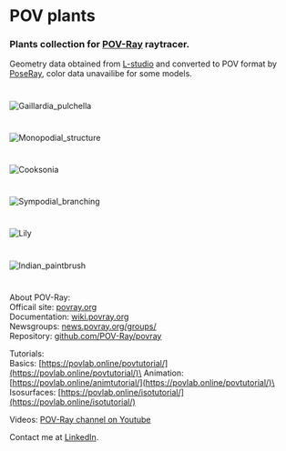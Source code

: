 # POV plants
### Plants collection for [POV-Ray](http://www.povray.org/) raytracer.

Geometry data obtained from [L-studio](http://algorithmicbotany.org/virtual_laboratory/) and converted to POV format by [PoseRay](https://sites.google.com/site/poseray/), color data unavailibe for some models.
#
![Gaillardia_pulchella](https://user-images.githubusercontent.com/6688301/220132353-8deb783c-9a8e-4a2a-af06-9f6c0d4a9986.png)
#
![Monopodial_structure](https://user-images.githubusercontent.com/6688301/220144588-98d37d1d-d93f-4636-af3e-b599a87d56f7.png)
#
![Cooksonia](https://user-images.githubusercontent.com/6688301/220132327-05bb6959-085f-4370-8915-7774b15ed1b1.png)
#
![Sympodial_branching](https://user-images.githubusercontent.com/6688301/220132250-ea841c14-1c5f-42c4-9f41-658da5001e70.png)
#
![Lily](https://user-images.githubusercontent.com/6688301/220142882-3f0adb9f-8f3b-459c-92d1-3fc64422699e.png)
#
![Indian_paintbrush](https://user-images.githubusercontent.com/6688301/220132377-661a5d73-984b-4581-90a4-a7edb6545b69.png)
#
About POV-Ray:\
Officail site: [povray.org](http://www.povray.org)\
Documentation: [wiki.povray.org](https://wiki.povray.org/content/Documentation:Contents)\
Newsgroups: [news.povray.org/groups/](https://news.povray.org/groups/)\
Repository: [github.com/POV-Ray/povray](https://github.com/POV-Ray/povray)

Tutorials:\
Basics: [https://povlab.online/povtutorial/](https://povlab.online/povtutorial/)\
Animation: [https://povlab.online/animtutorial/](https://povlab.online/povtutorial/)\
Isosurfaces: [https://povlab.online/isotutorial/](https://povlab.online/isotutorial/)

Videos: [POV-Ray channel on Youtube](https://www.youtube.com/playlist?list=PL_L-Rlt-OWoJm6HN9t-hxXRk-b6SONXbJ)

Contact me at [LinkedIn](https://www.linkedin.com/in/sergey-yanenko-57b21a96/).
